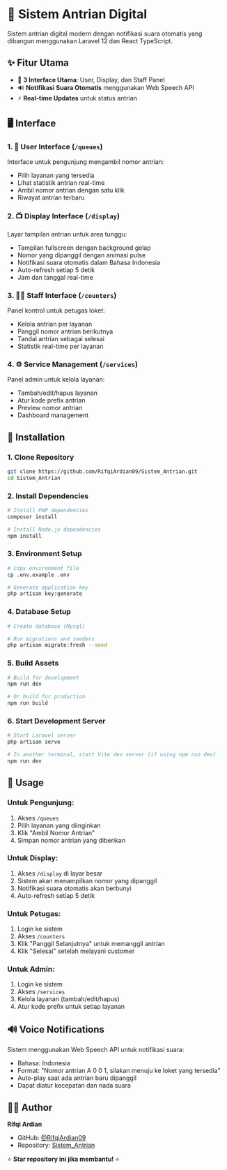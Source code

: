 # 🎫 Sistem Antrian Digital

Sistem antrian digital modern dengan notifikasi suara otomatis yang dibangun menggunakan Laravel 12 dan React TypeScript.

## ✨ Fitur Utama

- 🎯 **3 Interface Utama**: User, Display, dan Staff Panel
- 🔊 **Notifikasi Suara Otomatis** menggunakan Web Speech API
- ⚡ **Real-time Updates** untuk status antrian

## 🖥️ Interface

### 1. 👥 User Interface (`/queues`)
Interface untuk pengunjung mengambil nomor antrian:
- Pilih layanan yang tersedia
- Lihat statistik antrian real-time
- Ambil nomor antrian dengan satu klik
- Riwayat antrian terbaru

### 2. 📺 Display Interface (`/display`)
Layar tampilan antrian untuk area tunggu:
- Tampilan fullscreen dengan background gelap
- Nomor yang dipanggil dengan animasi pulse
- Notifikasi suara otomatis dalam Bahasa Indonesia
- Auto-refresh setiap 5 detik
- Jam dan tanggal real-time

### 3. 👨‍💼 Staff Interface (`/counters`)
Panel kontrol untuk petugas loket:
- Kelola antrian per layanan
- Panggil nomor antrian berikutnya
- Tandai antrian sebagai selesai
- Statistik real-time per layanan

### 4. ⚙️ Service Management (`/services`)
Panel admin untuk kelola layanan:
- Tambah/edit/hapus layanan
- Atur kode prefix antrian
- Preview nomor antrian
- Dashboard management


## 🚀 Installation

### 1. Clone Repository
```bash
git clone https://github.com/RifqiArdian09/Sistem_Antrian.git
cd Sistem_Antrian
```

### 2. Install Dependencies
```bash
# Install PHP dependencies
composer install

# Install Node.js dependencies
npm install
```

### 3. Environment Setup
```bash
# Copy environment file
cp .env.example .env

# Generate application key
php artisan key:generate
```

### 4. Database Setup
```bash
# Create database (Mysql)

# Run migrations and seeders
php artisan migrate:fresh --seed
```

### 5. Build Assets
```bash
# Build for development
npm run dev

# Or build for production
npm run build
```

### 6. Start Development Server
```bash
# Start Laravel server
php artisan serve

# In another terminal, start Vite dev server (if using npm run dev)
npm run dev
```


## 🎯 Usage

### Untuk Pengunjung:
1. Akses `/queues`
2. Pilih layanan yang diinginkan
3. Klik "Ambil Nomor Antrian"
4. Simpan nomor antrian yang diberikan

### Untuk Display:
1. Akses `/display` di layar besar
2. Sistem akan menampilkan nomor yang dipanggil
3. Notifikasi suara otomatis akan berbunyi
4. Auto-refresh setiap 5 detik

### Untuk Petugas:
1. Login ke sistem
2. Akses `/counters`
3. Klik "Panggil Selanjutnya" untuk memanggil antrian
4. Klik "Selesai" setelah melayani customer

### Untuk Admin:
1. Login ke sistem
2. Akses `/services`
3. Kelola layanan (tambah/edit/hapus)
4. Atur kode prefix untuk setiap layanan

## 🔊 Voice Notifications

Sistem menggunakan Web Speech API untuk notifikasi suara:
- Bahasa: Indonesia
- Format: "Nomor antrian A 0 0 1, silakan menuju ke loket yang tersedia"
- Auto-play saat ada antrian baru dipanggil
- Dapat diatur kecepatan dan nada suara

## 👨‍💻 Author

**Rifqi Ardian**
- GitHub: [@RifqiArdian09](https://github.com/RifqiArdian09)
- Repository: [Sistem_Antrian](https://github.com/RifqiArdian09/Sistem_Antrian)

⭐ **Star repository ini jika membantu!** ⭐
